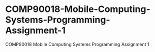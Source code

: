 # COMP90018-Mobile-Computing-Systems-Programming-Assignment-1
COMP90018 Mobile Computing Systems Programming Assignment 1
